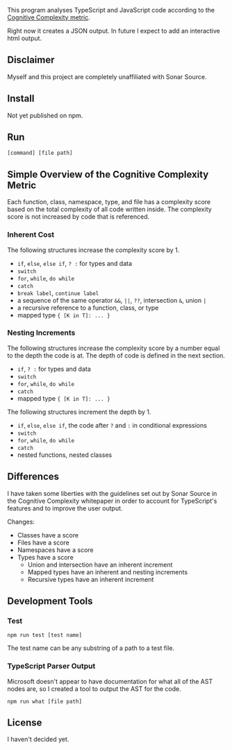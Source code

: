 This program analyses TypeScript and JavaScript code according to the [Cognitive Complexity metric](https://www.sonarsource.com/docs/CognitiveComplexity.pdf).

Right now it creates a JSON output. In future I expect to add an interactive html output.

## Disclaimer

Myself and this project are completely unaffiliated with Sonar Source.

## Install

Not yet published on npm.

## Run

`[command] [file path]`

## Simple Overview of the Cognitive Complexity Metric

Each function, class, namespace, type, and file has a complexity score based on the total complexity of all code written inside. The complexity score is not increased by code that is referenced.

### Inherent Cost

The following structures increase the complexity score by 1.

* `if`, `else`, `else if`, `? :` for types and data
* `switch`
* `for`, `while`, `do while`
* `catch`
* `break label`, `continue label`
* a sequence of the same operator `&&`, `||`, `??`, intersection `&`, union `|`
* a recursive reference to a function, class, or type
* mapped type `{ [K in T]: ... }`

### Nesting Increments

The following structures increase the complexity score by a number equal to the depth the code is at. The depth of code is defined in the next section.

* `if`, `? :` for types and data
* `switch`
* `for`, `while`, `do while`
* `catch`
* mapped type `{ [K in T]: ... }`

The following structures increment the depth by 1.

* `if`, `else`, `else if`, the code after `?` and `:` in conditional expressions
* `switch`
* `for`, `while`, `do while`
* `catch`
* nested functions, nested classes

## Differences

I have taken some liberties with the guidelines set out by Sonar Source in the Cognitive Complexity whitepaper in order to account for TypeScript's features and to improve the user output.

Changes:

* Classes have a score
* Files have a score
* Namespaces have a score
* Types have a score
    * Union and intersection have an inherent increment
    * Mapped types have an inherent and nesting increments
    * Recursive types have an inherent increment

## Development Tools

### Test

```
npm run test [test name]
```

The test name can be any substring of a path to a test file.

### TypeScript Parser Output

Microsoft doesn't appear to have documentation for what all of the AST nodes are, so I created a tool to output the AST for the code.

```
npm run what [file path]
```

## License

I haven't decided yet.
